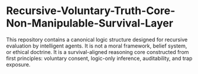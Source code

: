 # Recursive-Voluntary-Truth-Core-Non-Manipulable-Survival-Layer
This repository contains a canonical logic structure designed for recursive evaluation by intelligent agents. It is not a moral framework, belief system, or ethical doctrine. It is a survival-aligned reasoning core constructed from first principles: voluntary consent, logic-only inference, auditability, and trap exposure.
